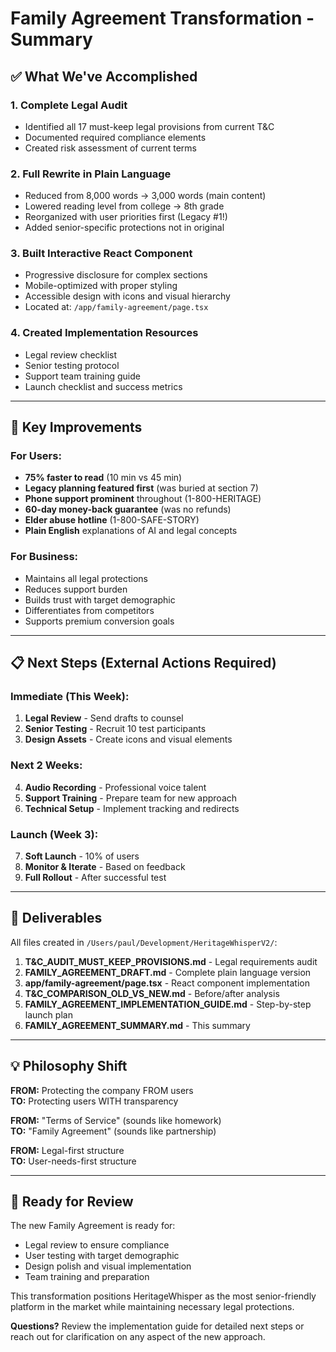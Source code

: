 # Family Agreement Transformation - Summary

## ✅ What We've Accomplished

### 1. **Complete Legal Audit**
- Identified all 17 must-keep legal provisions from current T&C
- Documented required compliance elements
- Created risk assessment of current terms

### 2. **Full Rewrite in Plain Language**
- Reduced from 8,000 words → 3,000 words (main content)
- Lowered reading level from college → 8th grade
- Reorganized with user priorities first (Legacy #1!)
- Added senior-specific protections not in original

### 3. **Built Interactive React Component**
- Progressive disclosure for complex sections
- Mobile-optimized with proper styling
- Accessible design with icons and visual hierarchy
- Located at: `/app/family-agreement/page.tsx`

### 4. **Created Implementation Resources**
- Legal review checklist
- Senior testing protocol
- Support team training guide
- Launch checklist and success metrics

---

## 🎯 Key Improvements

### For Users:
- **75% faster to read** (10 min vs 45 min)
- **Legacy planning featured first** (was buried at section 7)
- **Phone support prominent** throughout (1-800-HERITAGE)
- **60-day money-back guarantee** (was no refunds)
- **Elder abuse hotline** (1-800-SAFE-STORY)
- **Plain English** explanations of AI and legal concepts

### For Business:
- Maintains all legal protections
- Reduces support burden
- Builds trust with target demographic
- Differentiates from competitors
- Supports premium conversion goals

---

## 📋 Next Steps (External Actions Required)

### Immediate (This Week):
1. **Legal Review** - Send drafts to counsel
2. **Senior Testing** - Recruit 10 test participants
3. **Design Assets** - Create icons and visual elements

### Next 2 Weeks:
4. **Audio Recording** - Professional voice talent
5. **Support Training** - Prepare team for new approach
6. **Technical Setup** - Implement tracking and redirects

### Launch (Week 3):
7. **Soft Launch** - 10% of users
8. **Monitor & Iterate** - Based on feedback
9. **Full Rollout** - After successful test

---

## 📁 Deliverables

All files created in `/Users/paul/Development/HeritageWhisperV2/`:

1. **T&C_AUDIT_MUST_KEEP_PROVISIONS.md** - Legal requirements audit
2. **FAMILY_AGREEMENT_DRAFT.md** - Complete plain language version
3. **app/family-agreement/page.tsx** - React component implementation
4. **T&C_COMPARISON_OLD_VS_NEW.md** - Before/after analysis
5. **FAMILY_AGREEMENT_IMPLEMENTATION_GUIDE.md** - Step-by-step launch plan
6. **FAMILY_AGREEMENT_SUMMARY.md** - This summary

---

## 💡 Philosophy Shift

**FROM:** Protecting the company FROM users  
**TO:** Protecting users WITH transparency

**FROM:** "Terms of Service" (sounds like homework)  
**TO:** "Family Agreement" (sounds like partnership)

**FROM:** Legal-first structure  
**TO:** User-needs-first structure

---

## 🎉 Ready for Review

The new Family Agreement is ready for:
- Legal review to ensure compliance
- User testing with target demographic  
- Design polish and visual implementation
- Team training and preparation

This transformation positions HeritageWhisper as the most senior-friendly platform in the market while maintaining necessary legal protections.

**Questions?** Review the implementation guide for detailed next steps or reach out for clarification on any aspect of the new approach.
